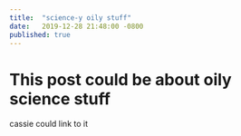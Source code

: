 ```yaml
---
title:  "science-y oily stuff"
date:   2019-12-28 21:48:00 -0800
published: true
---
```


This post could be about oily science stuff
===
cassie could link to it
